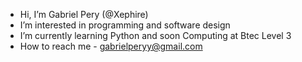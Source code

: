 - Hi, I’m Gabriel Pery (@Xephire)
- I’m interested in programming and software design
- I’m currently learning Python and soon Computing at Btec Level 3
- How to reach me - gabrielperyy@gmail.com

<!---
Xephire/Xephire is a ✨ special ✨ repository because its `README.md` (this file) appears on your GitHub profile.
You can click the Preview link to take a look at your changes.
--->
